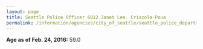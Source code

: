 ```yaml
---
layout: page
title: Seattle Police Officer 6012 Janet Lee. Criscola-Poua
permalink: /information/agencies/city_of_seattle/seattle_police_department/copbook/6012/
---
```


**Age as of Feb. 24, 2016:** 59.0
